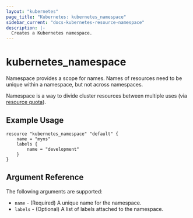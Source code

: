 ```yaml
---
layout: "kubernetes"
page_title: "Kubernetes: kubernetes_namespace"
sidebar_current: "docs-kubernetes-resource-namespace"
description: |-
  Creates a Kubernetes namespace.
---
```


# kubernetes\_namespace

Namespace provides a scope for names. Names of resources need to be unique within a namespace, but not across namespaces.

Namespace is a way to divide cluster resources between multiple uses (via [resource quota](/docs/providers/kubernetes/r/resource_quota.html)).

## Example Usage

```
resource "kubernetes_namespace" "default" {
    name = "myns"
    labels {
        name = "development"
    }
}
```

## Argument Reference

The following arguments are supported:

* `name` - (Required) A unique name for the namespace.
* `labels` - (Optional) A list of labels attached to the namespace.
